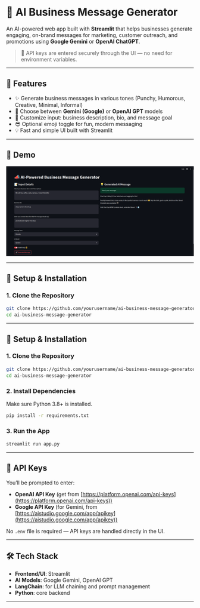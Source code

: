 # 📣 AI Business Message Generator

An AI-powered web app built with **Streamlit** that helps businesses generate engaging, on-brand messages for marketing, customer outreach, and promotions using **Google Gemini** or **OpenAI ChatGPT**.

> 🔑 API keys are entered securely through the UI — no need for environment variables.

---

## 🚀 Features

- ✨ Generate business messages in various tones (Punchy, Humorous, Creative, Minimal, Informal)
- 🤖 Choose between **Gemini (Google)** or **OpenAI GPT** models
- 📝 Customize input: business description, bio, and message goal
- 😎 Optional emoji toggle for fun, modern messaging
- 💡 Fast and simple UI built with Streamlit

---

## 📸 Demo

![Demo Screenshot](ai-business-message-generator_demo.png) 

---

## 🔧 Setup & Installation

### 1. Clone the Repository

```bash
git clone https://github.com/yourusername/ai-business-message-generator.git
cd ai-business-message-generator
```
---

## 🔧 Setup & Installation

### 1. Clone the Repository

```bash
git clone https://github.com/yourusername/ai-business-message-generator.git
cd ai-business-message-generator
````

### 2. Install Dependencies

Make sure Python 3.8+ is installed.

```bash
pip install -r requirements.txt
```

### 3. Run the App

```bash
streamlit run app.py
```
---

## 🔐 API Keys

You’ll be prompted to enter:

* **OpenAI API Key** (get from [https://platform.openai.com/api-keys](https://platform.openai.com/api-keys))
* **Google API Key** (for Gemini, from [https://aistudio.google.com/app/apikey](https://aistudio.google.com/app/apikey))

No `.env` file is required — API keys are handled directly in the UI.

---


## 🛠 Tech Stack

* **Frontend/UI**: Streamlit
* **AI Models**: Google Gemini, OpenAI GPT
* **LangChain**: for LLM chaining and prompt management
* **Python**: core backend

---
